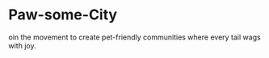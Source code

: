 # Paw-some-City
oin the movement to create pet-friendly communities where every tail wags with joy.
